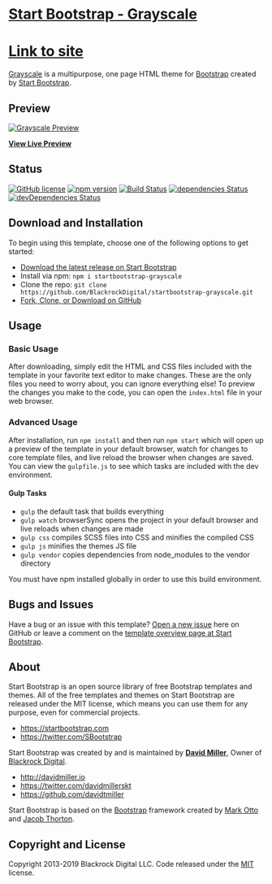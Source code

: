 # [Start Bootstrap - Grayscale](https://startbootstrap.com/template-overviews/grayscale/)


# [Link to site](https://seyleigh.github.io/JLFolio/)

[Grayscale](http://startbootstrap.com/template-overviews/grayscale/) is a multipurpose, one page HTML theme for [Bootstrap](http://getbootstrap.com/) created by [Start Bootstrap](http://startbootstrap.com/).

## Preview

[![Grayscale Preview](https://startbootstrap.com/assets/img/screenshots/themes/grayscale.png)](https://blackrockdigital.github.io/startbootstrap-grayscale/)

**[View Live Preview](https://blackrockdigital.github.io/startbootstrap-grayscale/)**

## Status

[![GitHub license](https://img.shields.io/badge/license-MIT-blue.svg)](https://raw.githubusercontent.com/BlackrockDigital/startbootstrap-grayscale/master/LICENSE)
[![npm version](https://img.shields.io/npm/v/startbootstrap-grayscale.svg)](https://www.npmjs.com/package/startbootstrap-grayscale)
[![Build Status](https://travis-ci.org/BlackrockDigital/startbootstrap-grayscale.svg?branch=master)](https://travis-ci.org/BlackrockDigital/startbootstrap-grayscale)
[![dependencies Status](https://david-dm.org/BlackrockDigital/startbootstrap-grayscale/status.svg)](https://david-dm.org/BlackrockDigital/startbootstrap-grayscale)
[![devDependencies Status](https://david-dm.org/BlackrockDigital/startbootstrap-grayscale/dev-status.svg)](https://david-dm.org/BlackrockDigital/startbootstrap-grayscale?type=dev)

## Download and Installation

To begin using this template, choose one of the following options to get started:
* [Download the latest release on Start Bootstrap](https://startbootstrap.com/template-overviews/grayscale/)
* Install via npm: `npm i startbootstrap-grayscale`
* Clone the repo: `git clone https://github.com/BlackrockDigital/startbootstrap-grayscale.git`
* [Fork, Clone, or Download on GitHub](https://github.com/BlackrockDigital/startbootstrap-grayscale)

## Usage

### Basic Usage

After downloading, simply edit the HTML and CSS files included with the template in your favorite text editor to make changes. These are the only files you need to worry about, you can ignore everything else! To preview the changes you make to the code, you can open the `index.html` file in your web browser.

### Advanced Usage

After installation, run `npm install` and then run `npm start` which will open up a preview of the template in your default browser, watch for changes to core template files, and live reload the browser when changes are saved. You can view the `gulpfile.js` to see which tasks are included with the dev environment.

#### Gulp Tasks

- `gulp` the default task that builds everything
- `gulp watch` browserSync opens the project in your default browser and live reloads when changes are made
- `gulp css` compiles SCSS files into CSS and minifies the compiled CSS
- `gulp js` minifies the themes JS file
- `gulp vendor` copies dependencies from node_modules to the vendor directory

You must have npm installed globally in order to use this build environment.

## Bugs and Issues

Have a bug or an issue with this template? [Open a new issue](https://github.com/BlackrockDigital/startbootstrap-grayscale/issues) here on GitHub or leave a comment on the [template overview page at Start Bootstrap](http://startbootstrap.com/template-overviews/grayscale/).

## About

Start Bootstrap is an open source library of free Bootstrap templates and themes. All of the free templates and themes on Start Bootstrap are released under the MIT license, which means you can use them for any purpose, even for commercial projects.

* https://startbootstrap.com
* https://twitter.com/SBootstrap

Start Bootstrap was created by and is maintained by **[David Miller](http://davidmiller.io/)**, Owner of [Blackrock Digital](http://blackrockdigital.io/).

* http://davidmiller.io
* https://twitter.com/davidmillerskt
* https://github.com/davidtmiller

Start Bootstrap is based on the [Bootstrap](http://getbootstrap.com/) framework created by [Mark Otto](https://twitter.com/mdo) and [Jacob Thorton](https://twitter.com/fat).

## Copyright and License

Copyright 2013-2019 Blackrock Digital LLC. Code released under the [MIT](https://github.com/BlackrockDigital/startbootstrap-grayscale/blob/gh-pages/LICENSE) license.
